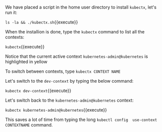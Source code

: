 We have placed a script in the home user directory to install `kubectx`, let's run it:

`ls -la && ./kubectx.sh`{{execute}}

When the installion is done, type the `kubectx` command to list all the contexts:

`kubectx`{{execute}}

Notice that the current active context `kubernetes-admin@kubernetes` is highlighted in yellow

To switch between contexts, type  `kubectx CONTEXT NAME`

Let's switch to the `dev-context` by typing the below command:

`kubectx dev-context`{{execute}}

Let's switch back to the `kubernetes-admin@kubernetes` context:

`kubectx kubernetes-admin@kubernetes`{{execute}}

This saves a lot of time from typing the long `kubectl config  use-context CONTEXTNAME` command.
